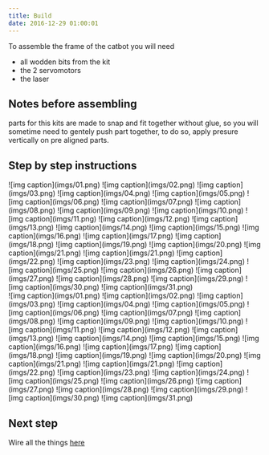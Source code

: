 ```yaml
---
title: Build
date: 2016-12-29 01:00:01
---
```


To assemble the frame of the catbot you will need

- all wodden bits from the kit
- the 2 servomotors
- the laser

## Notes before assembling

parts for this kits are made to snap and fit together without glue, so you will sometime need to gentely push part together, to do so, apply presure vertically on pre aligned parts. 

## Step by step instructions

<div class="instCont">
<div class="instructions">
</div>
<div class="inst">
![img caption](imgs/01.png)
![img caption](imgs/02.png)
![img caption](imgs/03.png)
![img caption](imgs/04.png)
![img caption](imgs/05.png)
![img caption](imgs/06.png)
![img caption](imgs/07.png)
![img caption](imgs/08.png)
![img caption](imgs/09.png)
![img caption](imgs/10.png)
![img caption](imgs/11.png)
![img caption](imgs/12.png)
![img caption](imgs/13.png)
![img caption](imgs/14.png)
![img caption](imgs/15.png)
![img caption](imgs/16.png)
![img caption](imgs/17.png)
![img caption](imgs/18.png)
![img caption](imgs/19.png)
![img caption](imgs/20.png)
![img caption](imgs/21.png)
![img caption](imgs/21.png)
![img caption](imgs/22.png)
![img caption](imgs/23.png)
![img caption](imgs/24.png)
![img caption](imgs/25.png)
![img caption](imgs/26.png)
![img caption](imgs/27.png)
![img caption](imgs/28.png)
![img caption](imgs/29.png)
![img caption](imgs/30.png)
![img caption](imgs/31.png)
</div>
<div class="inst-nav">
![img caption](imgs/01.png)
![img caption](imgs/02.png)
![img caption](imgs/03.png)
![img caption](imgs/04.png)
![img caption](imgs/05.png)
![img caption](imgs/06.png)
![img caption](imgs/07.png)
![img caption](imgs/08.png)
![img caption](imgs/09.png)
![img caption](imgs/10.png)
![img caption](imgs/11.png)
![img caption](imgs/12.png)
![img caption](imgs/13.png)
![img caption](imgs/14.png)
![img caption](imgs/15.png)
![img caption](imgs/16.png)
![img caption](imgs/17.png)
![img caption](imgs/18.png)
![img caption](imgs/19.png)
![img caption](imgs/20.png)
![img caption](imgs/21.png)
![img caption](imgs/21.png)
![img caption](imgs/22.png)
![img caption](imgs/23.png)
![img caption](imgs/24.png)
![img caption](imgs/25.png)
![img caption](imgs/26.png)
![img caption](imgs/27.png)
![img caption](imgs/28.png)
![img caption](imgs/29.png)
![img caption](imgs/30.png)
![img caption](imgs/31.png)
</div></div>

<div class="inst-text" style="display:none">
<ul>
  <li>
    <!-- instruction 1-->
    We start with the top part, take a servo and the top part align servo gear with the top notch of the wooden bit
  </li>
  <li>
    <!-- instruction 2-->
    Place this wooden bit on the top of the servo
  </li>
  <li>
    <!-- instruction 3-->
    same thing with the bottom part (this one have space for passing the wire)
  </li>
  <li>
    <!-- instruction 4-->
  </li>
  <li>
    <!-- instruction 5-->
    Place the 'E' shaped bit in the top notches
  </li>
  <li>
    <!-- instruction 6-->
    
  </li>
  <li>
    <!-- instruction 7-->
    Now place the top part on the circular base
  </li>
  <li>
    <!-- instruction 8-->
    
  </li>
  <li>
    <!-- instruction 9-->
    these two bit will hold the turret in place, you may need to force a bit to make these one s fit in.
  </li>
  <li>
    <!-- instruction 10-->
    
  </li>
  <li>
    <!-- instruction 11-->
    now we make the laser holder, you should have the wooden bit on the opposite side of the plastic gear
  </li>
  <li>
    <!-- instruction 12-->
    
  </li>
  <li>
    <!-- instruction 13-->
    
  </li>
  <li>
    <!-- instruction 14-->
    insert the laser in the wooden bit
  </li>
  <li>
    <!-- instruction 15-->
    top part is now complete
  </li>
  <li>
    <!-- instruction 16-->
    Now we will start the base
  </li>
  <li>
    <!-- instruction 17-->
    
  </li>
  <li>
    <!-- instruction 18-->
    
  </li>
  <li>
    <!-- instruction 19-->
    
  </li>
  <li>
    <!-- instruction 20-->
  </li>
  <li>
    <!-- instruction 21-->
    use the one with the engraved logos logo side facing outside
  </li>
  <li>
    <!-- instruction 22-->
    
  </li>
  <li>
    <!-- instruction 23-->
    take care that the notches from the two part matches sides
  </li>
  <li>
    <!-- instruction 24-->
    
  </li>
  <li>
    <!-- instruction 25-->
    now place the servo, servo gear should be centered, if not turn both bar sides
  </li>
  <li>
    <!-- instruction 26-->

  </li>
  <li>
    <!-- instruction 27-->
  </li>
  <li>
    <!-- instruction 28-->
  </li>
  <li>
    <!-- instruction 29-->
    the two bits are here to reinforce structure, so you need to slightly bend the two outer bar inward, and will need more force to set them in postition
  </li>
  <li>
    <!-- instruction 30-->
  </li>
  <li>
    <!-- instruction 31-->
    now put the top part on the base sevo, gear, and you are done !!! ta da ! now go to the <a href="/connect">connect page</a>
  </li>
</ul>
</div>

## Next step
Wire all the things [here][1]

[1]:/connect
[2]:/play
